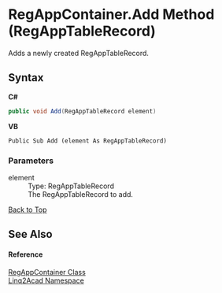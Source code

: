 # RegAppContainer.Add Method (RegAppTableRecord)
 

Adds a newly created RegAppTableRecord.

## Syntax

**C#**<br />
``` C#
public void Add(RegAppTableRecord element)
```

**VB**<br />
``` VB
Public Sub Add (element As RegAppTableRecord)
```


### Parameters
<dl><dt>element</dt><dd>Type: RegAppTableRecord<br />The RegAppTableRecord to add.</dd></dl>
<a href="#RegAppContainerAdd-Method-RegAppTableRecord">Back to Top</a>

## See Also


#### Reference
<a href="T_Linq2Acad_RegAppContainer.md#RegAppContainer-Class">RegAppContainer Class</a><br /><a href="N_Linq2Acad.md#Linq2Acad-Namespace">Linq2Acad Namespace</a><br />

